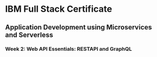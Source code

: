 # IBM Full Stack Certificate
## Application Development using Microservices and Serverless

### Week 2: Web API Essentials: RESTAPI and GraphQL

